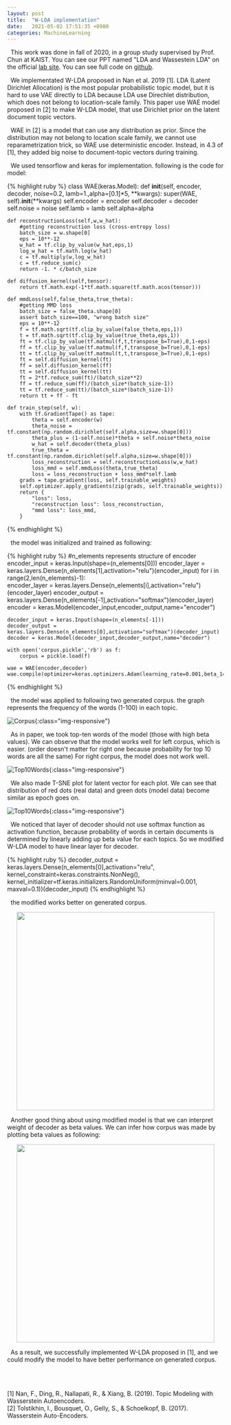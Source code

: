 ```yaml
---
layout: post
title:  "W-LDA implementation"
date:   2021-05-02 17:51:35 +0900
categories: MachineLearning
---
```


&nbsp;&nbsp;This work was done in fall of 2020, in a group study supervised by Prof. Chun at KAIST. You can see our PPT named "LDA and Wassestein LDA" on the official [lab site][lab-site]. You can see full code on [github][github-wlda].

[lab-site]: https://chunhyonho.github.io/Group-study/Journal_club/
[github-wlda]: https://github.com/bungbungbung/20201201-W-LDA/tree/main
&nbsp;&nbsp;We implementated W-LDA proposed in Nan et al. 2019 [1]. LDA (Latent Dirichlet Allocation) is the most popular probabilistic topic model, but it is hard to use VAE directly to LDA because LDA use Direchlet distribution, which does not belong to location-scale family. This paper use WAE model proposed in [2] to make W-LDA model, that use Dirichlet prior on the latent document topic vectors.

&nbsp;&nbsp;WAE in [2] is a model that can use any distribution as prior. Since the distribution may not belong to location scale family, we cannot use reparametrization trick, so WAE use deterministic encoder. Instead, in 4.3 of [1], they added big noise to document-topic vectors during training. 

&nbsp;&nbsp;We used tensorflow and keras for implementation. following is the code for model:

{% highlight ruby %}
class WAE(keras.Model):
    def __init__(self, encoder, decoder, noise=0.2, lamb=1.,alpha=[0.1]*5, **kwargs):
        super(WAE, self).__init__(**kwargs)
        self.encoder = encoder
        self.decoder = decoder
        self.noise = noise
        self.lamb = lamb
        self.alpha=alpha

    def reconstructionLoss(self,w,w_hat):
        #getting reconstruction loss (cross-entropy loss)
        batch_size = w.shape[0]
        eps = 10**-12
        w_hat = tf.clip_by_value(w_hat,eps,1)
        log_w_hat = tf.math.log(w_hat)
        c = tf.multiply(w,log_w_hat)
        c = tf.reduce_sum(c)
        return -1. * c/batch_size
    
    def diffusion_kernel(self,tensor):
        return tf.math.exp(-1*tf.math.square(tf.math.acos(tensor)))
    
    def mmdLoss(self,false_theta,true_theta):
        #getting MMD loss
        batch_size = false_theta.shape[0]
        assert batch_size==100, "wrong batch size"
        eps = 10**-12
        f = tf.math.sqrt(tf.clip_by_value(false_theta,eps,1))
        t = tf.math.sqrt(tf.clip_by_value(true_theta,eps,1))
        ft = tf.clip_by_value(tf.matmul(f,t,transpose_b=True),0,1-eps)
        ff = tf.clip_by_value(tf.matmul(f,f,transpose_b=True),0,1-eps)
        tt = tf.clip_by_value(tf.matmul(t,t,transpose_b=True),0,1-eps)
        ft = self.diffusion_kernel(ft)
        ff = self.diffusion_kernel(ff)
        tt = self.diffusion_kernel(tt)
        ft = 2*tf.reduce_sum(ft)/(batch_size**2)
        ff = tf.reduce_sum(ff)/(batch_size*(batch_size-1))
        tt = tf.reduce_sum(tt)/(batch_size*(batch_size-1))
        return tt + ff - ft

    def train_step(self, w):
        with tf.GradientTape() as tape:
            theta = self.encoder(w)
            theta_noise = tf.constant(np.random.dirichlet(self.alpha,size=w.shape[0]))
            theta_plus = (1-self.noise)*theta + self.noise*theta_noise
            w_hat = self.decoder(theta_plus)
            true_theta = tf.constant(np.random.dirichlet(self.alpha,size=w.shape[0]))
            loss_reconstruction = self.reconstructionLoss(w,w_hat) 
            loss_mmd = self.mmdLoss(theta,true_theta)
            loss = loss_reconstruction + loss_mmd*self.lamb
        grads = tape.gradient(loss, self.trainable_weights)
        self.optimizer.apply_gradients(zip(grads, self.trainable_weights))
        return {
            "loss": loss,
            "reconstruction loss": loss_reconstruction,
            "mmd loss": loss_mmd,
        }
{% endhighlight %}

&nbsp;&nbsp;the model was initialized and trained as following:

{% highlight ruby %}
    #n_elements represents structure of encoder 
    encoder_input = keras.Input(shape=(n_elements[0]))
    encoder_layer = keras.layers.Dense(n_elements[1],activation="relu")(encoder_input)
    for i in range(2,len(n_elements)-1):  
        encoder_layer = keras.layers.Dense(n_elements[i],activation="relu")(encoder_layer)
    encoder_output = keras.layers.Dense(n_elements[-1],activation="softmax")(encoder_layer)
    encoder = keras.Model(encoder_input,encoder_output,name="encoder")
            
    decoder_input = keras.Input(shape=(n_elements[-1]))
    decoder_output = keras.layers.Dense(n_elements[0],activation="softmax")(decoder_input)
    decoder = keras.Model(decoder_input,decoder_output,name="decoder")

    with open('corpus.pickle','rb') as f:
        corpus = pickle.load(f)

    wae = WAE(encoder,decoder)
    wae.compile(optimizer=keras.optimizers.Adam(learning_rate=0.001,beta_1=0.99,beta_2=0.999))
{% endhighlight %}

&nbsp;&nbsp;the model was applied to following two generated corpus. the graph represents the frequency of the words (1-100) in each topic. 

![Corpus](/assets/2021-05-02-W-LDA/corpus.png){:class="img-responsive"}

&nbsp;&nbsp;As in paper, we took top-ten words of the model (those with high beta values). We can observe that the model works well for left corpus, which is easier. (order doesn't matter for right one because probability for top 10 words are all the same) For right corpus, the model does not work well.

![Top10Words](/assets/2021-05-02-W-LDA/top10words.png){:class="img-responsive"}

&nbsp;&nbsp;We also made T-SNE plot for latent vector for each plot. We can see that distribution of red dots (real data) and green dots (model data) become similar as epoch goes on.

![Top10Words](/assets/2021-05-02-W-LDA/T-SNE.png){:class="img-responsive"}

&nbsp;&nbsp;We noticed that layer of decoder should not use softmax function as activation function, because probability of words in certain documents is determined by linearly adding up beta value for each topics. So we modified W-LDA model to have linear layer for decoder.

{% highlight ruby %}
decoder_output = keras.layers.Dense(n_elements[0],activation="relu",
    kernel_constraint=keras.constraints.NonNeg(),
    kernel_initializer=tf.keras.initializers.RandomUniform(minval=0.001, maxval=0.1))(decoder_input)
{% endhighlight %}

&nbsp;&nbsp;the modified works better on generated corpus.

<p align="center">
  <img width="460" src="/assets/2021-05-02-W-LDA/top10words_modified.png">
</p>

&nbsp;&nbsp;Another good thing about using modified model is that we can interpret weight of decoder as beta values. We can infer how corpus was made by plotting beta values as following:

<p align="center">
  <img width="460" src="/assets/2021-05-02-W-LDA/corpusInfer.png">
</p>



&nbsp;&nbsp;As a result, we successfully implemented W-LDA proposed in [1], and we could modify the model to have better performance on generated corpus.

<br/>
<br/>

[1] Nan, F., Ding, R., Nallapati, R., & Xiang, B. (2019). Topic Modeling with Wasserstein Autoencoders.\
[2] Tolstikhin, I., Bousquet, O., Gelly, S., & Schoelkopf, B. (2017). Wasserstein Auto-Encoders.
